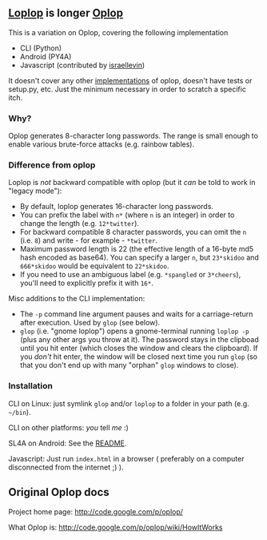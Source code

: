 ## [Loplop](https://duckduckgo.com/?q=!img+loplop) is longer [Oplop](http://code.google.com/p/oplop/)

This is a variation on Oplop, covering the following implementation
* CLI (Python)
* Android (PY4A)
* Javascript (contributed by [israellevin](https://github.com/israellevin))

It doesn't cover any other [implementations](https://code.google.com/p/oplop/wiki/Implementations) of oplop, doesn't have tests or setup.py, etc. Just the minimum necessary in order to scratch a specific itch.

### Why?

Oplop generates 8-character long passwords. The range is small enough to enable various brute-force attacks (e.g. rainbow tables).

### Difference from oplop

Loplop is *not* backward compatible with oplop (but it *can* be told to work in "legacy mode"):

 * By default, loplop generates 16-character long passwords. 
 * You can prefix the label with `n*` (where `n` is an integer) in order to change the length (e.g. `12*twitter`). 
 * For backward compatible 8 character passwords, you can omit the `n` (i.e. `8`) and write - for example - `*twitter`. 
 * Maximum password length is 22 (the effective length of a 16-byte md5 hash encoded as base64). You can specify a larger `n`, but `23*skidoo` and `666*skidoo` would be equivalent to `22*skidoo`. 
 * If you need to use an ambiguous label (e.g. `*spangled` or `3*cheers`), you'll need to explicitly prefix it with `16*`.

Misc additions to the CLI implementation:

 * The `-p` command line argument pauses and waits for a carriage-return after execution. Used by `glop` (see below).
 * `glop` (i.e. "gnome loplop") opens a gnome-terminal running `loplop -p` (plus any other args you throw at it).
   The password stays in the clipboad until you hit enter (which closes the window and clears the clipboard).
   If you *don't* hit enter, the window will be closed next time you run `glop` (so that you don't end up
   with many "orphan" `glop` windows to close).

### Installation

CLI on Linux: just symlink `glop` and/or `loplop` to a folder in your path (e.g. `~/bin`).

CLI on other platforms: *you* tell *me* :)

SL4A on Android: See the [README](https://github.com/thedod/loplop/tree/master/android#readme).

Javascript: Just run `index.html` in a browser ( preferably on a computer disconnected from the internet ;) ).

## Original Oplop docs

Project home page: http://code.google.com/p/oplop/

What Oplop is: http://code.google.com/p/oplop/wiki/HowItWorks
